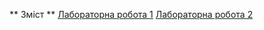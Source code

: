 ** Зміст **
[Лабораторна робота 1](https://github.com/solidol/NMKD_MZKIT/blob/master/%D0%9B%D0%B0%D0%B1%D0%BE%D1%80%D0%B0%D1%82%D0%BE%D1%80%D0%BD%D1%96/lab-01.md)
[Лабораторна робота 2](https://github.com/solidol/NMKD_MZKIT/blob/master/%D0%9B%D0%B0%D0%B1%D0%BE%D1%80%D0%B0%D1%82%D0%BE%D1%80%D0%BD%D1%96/lab-02.md)
